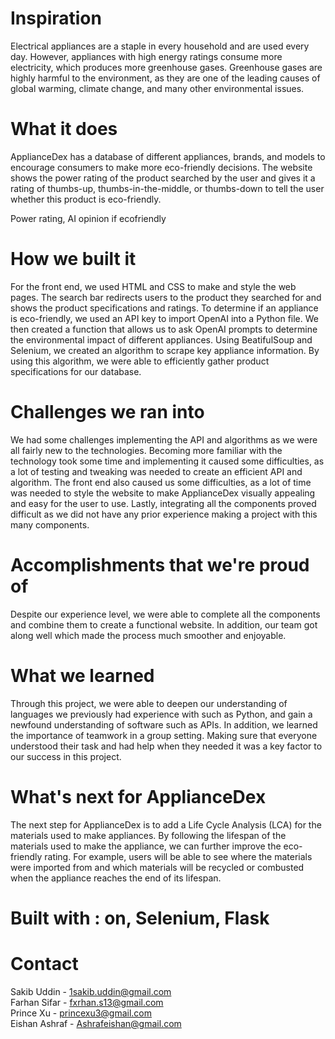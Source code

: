 # Inspiration
Electrical appliances are a staple in every household and are used every day. However, appliances with high energy ratings consume more electricity, which produces more greenhouse gases. Greenhouse gases are highly harmful to the environment, as they are one of the leading causes of global warming, climate change, and many other environmental issues.

# What it does
ApplianceDex has a database of different appliances, brands, and models to encourage consumers to make more eco-friendly decisions. The website shows the power rating of the product searched by the user and gives it a rating of thumbs-up, thumbs-in-the-middle, or thumbs-down to tell the user whether this product is eco-friendly.

Power rating, AI opinion if ecofriendly

# How we built it
For the front end, we used HTML and CSS to make and style the web pages. The search bar redirects users to the product they searched for and shows the product specifications and ratings. To determine if an appliance is eco-friendly, we used an API key to import OpenAI into a Python file. We then created a function that allows us to ask OpenAI prompts to determine the environmental impact of different appliances.
Using BeatifulSoup and Selenium, we created an algorithm to scrape key appliance information. By using this algorithm, we were able to efficiently gather product specifications for our database.

# Challenges we ran into
We had some challenges implementing the API and algorithms as we were all fairly new to the technologies. Becoming more familiar with the technology took some time and implementing it caused some difficulties, as a lot of testing and tweaking was needed to create an efficient API and algorithm. The front end also caused us some difficulties, as a lot of time was needed to style the website to make ApplianceDex visually appealing and easy for the user to use. Lastly, integrating all the components proved difficult as we did not have any prior experience making a project with this many components.

# Accomplishments that we're proud of
Despite our experience level, we were able to complete all the components and combine them to create a functional website. In addition, our team got along well which made the process much smoother and enjoyable.

# What we learned
Through this project, we were able to deepen our understanding of languages we previously had experience with such as Python, and gain a newfound understanding of software such as APIs. In addition, we learned the importance of teamwork in a group setting. Making sure that everyone understood their task and had help when they needed it was a key factor to our success in this project.

# What's next for ApplianceDex
The next step for ApplianceDex is to add a Life Cycle Analysis (LCA) for the materials used to make appliances. By following the lifespan of the materials used to make the appliance, we can further improve the eco-friendly rating. For example, users will be able to see where the materials were imported from and which materials will be recycled or combusted when the appliance reaches the end of its lifespan.


# Built with :  on, Selenium, Flask

# Contact 
Sakib Uddin - 1sakib.uddin@gmail.com  
Farhan Sifar - fxrhan.s13@gmail.com  
Prince Xu - princexu3@gmail.com   
Eishan Ashraf - Ashrafeishan@gmail.com  

